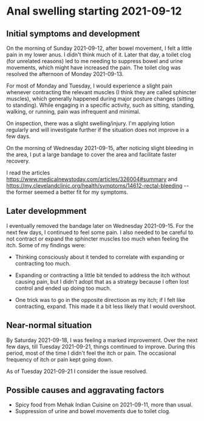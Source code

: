 # Anal swelling starting 2021-09-12

## Initial symptoms and development

On the morning of Sunday 2021-09-12, after bowel movement, I felt a little
pain in my lower anus. I didn't think much of it. Later that day, a
toilet clog (for unrelated reasons) led to me needing to suppress
bowel and urine movements, which might have increased the pain. The
toilet clog was resolved the afternoon of Monday 2021-09-13.

For most of Monday and Tuesday, I would experience a slight pain
whenever contracting the relevant muscles (I think they are called
sphincter muscles), which generally happened during major posture
changes (sitting to standing). While engaging in a specific activity,
such as sitting, standing, walking, or running, pain was infrequent
and minimal.

On inspection, there was a slight swelling/injury. I'm applying lotion
regularly and will investigate further if the situation does not
improve in a few days.

On the morning of Wednesday 2021-09-15, after noticing slight bleeding
in the area, I put a large bandage to cover the area and facilitate
faster recovery.

I read the articles
https://www.medicalnewstoday.com/articles/326004#summary and
https://my.clevelandclinic.org/health/symptoms/14612-rectal-bleeding
-- the former seemed a better fit for my symptoms.

## Later developmment

I eventually removed the bandage later on Wednesday 2021-09-15. For
the next few days, I continued to feel some pain. I also needed to be
careful to not contract or expand the sphincter muscles too much when
feeling the itch. Some of my findings were:

* Thinking consciously about it tended to correlate with expanding or
  contracting too much.
* Expanding or contracting a little bit tended to address the itch
  without causing pain, but I didn't adopt that as a strategy because
  I often lost control and ended up doing too much.

* One trick was to go in the opposite directioon as my itch; if I felt
  like contracting, expand. This made it a bit less likely that I
  would overshoot.

## Near-normal situation

By Saturday 2021-09-18, I was feeling a marked improvement. Over the
next few days, till Tuesday 2021-09-21, things comtinued to
improve. During this period, most of the time I didn't feel the itch
or pain. The occasional frequency of itch or pain kept going down.

As of Tuesday 2021-09-21 I consider the issue resolved.

## Possible causes and aggravating factors

* Spicy food from Mehak Indian Cuisine on 2021-09-11, more than usual.
* Suppression of urine and bowel movements due to toilet clog.
